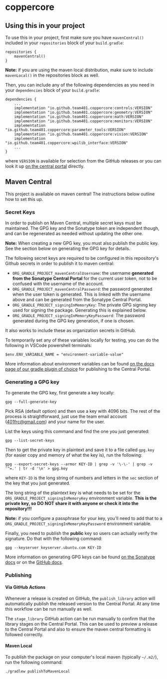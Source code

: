 # coppercore

## Using this in your project
To use this in your project, first make sure you have `mavenCentral()` included in your `repositories` block of your `build.gradle`:
```
repositories {
	mavenCentral()
}
```
**Note:** if you are using the maven local distribution, make sure to include `mavenLocal()` in the repositories block as well.

Then, you can include any of the following dependencies as you need in your `dependencies` block of your `build.gradle`:
```
dependencies {
    ...
    implementation "io.github.team401.coppercore:controls:VERSION"
    implementation "io.github.team401.coppercore:geometry:VERSION"
	implementation "io.github.team401.coppercore:math:VERSION"
	implementation "io.github.team401.coppercore:monitors:VERSION"
	implementation "io.github.team401.coppercore:parameter_tools:VERSION"
	implementation "io.github.team401.coppercore:vision:VERSION"
    implementation "io.github.team401.coppercore:wpilib_interface:VERSION"
    ...
}
```
where `VERSION` is available for selection from the GitHub releases or you can look it up [on the central portal](https://central.sonatype.com/search?q=coppercore) directly.

## Maven Central
This project is available on maven central! The instructions below outline how to set this up.

### Secret Keys

In order to publish on Maven Central, multiple secret keys must be maintained. The GPG key and the Sonatype token are independent though, and can be regenerated as needed without updating the other one.

**Note:** When creating a new GPG key, you must also publish the public key. See the section below on generating the GPG key for details.

The following secret keys are required to be configured in this repository's Github secrets in order to publish it to maven central:
- `ORG_GRADLE_PROJECT_mavenCentralUsername`: the username **generated from the Sonatype Central Portal** for the current user token, not to be confused with the username of the account.
- `ORG_GRADLE_PROJECT_mavenCentralPassword`: the password generated when the user token is generated. This is linked with the username above and can be generated from the Sonatype Central Portal.
- `ORG_GRADLE_PROJECT_signingInMemoryKey`: The private GPG signing key used for signing the package. Generating this is explained below.
- `ORG_GRADLE_PROJECT_signingInMemoryKeyPassword`: The password generated during the GPG key generation, if one is chosen.

It also works to include these as organization secrets in GitHub.

To temporarily set any of these variables locally for testing, you can do the following in VSCode powershell terminals:
```
$env.ENV_VARIABLE_NAME = "environment-variable-value"
```

More information about environment variables can be found [on the docs page of our gradle plugin of choice](https://vanniktech.github.io/gradle-maven-publish-plugin/central/#secrets) for publishing to the Central Portal. 

### Generating a GPG key

To generate the GPG key, first generate a key locally:
```
gpg --full-generate-key
```

Pick RSA (default option) and then use a key with 4096 bits. The rest of the process is straightforward, just use the team email account (401frc@gmail.com) and your name for the user.

List the keys using this command and find the one you just generated:
```
gpg --list-secret-keys
```

Then to get the private key in plaintext and save it to a file called `gpg.key` (for easier copy and memory of what the key is), run the following:
```
gpg --export-secret-keys --armor KEY-ID | grep -v '\-\-' | grep -v '^=.' | tr -d '\n' > gpg.key
```
where `KEY-ID` is the long string of numbers and letters in the `sec` section of the key that you just generated.

The long string of the plaintext key is what needs to be set for the `ORG_GRADLE_PROJECT_signingInMemoryKey` environment variable. **This is the private key, so DO NOT share it with anyone or check it into the repository!!!**

**Note:** if you configure a passphrase for your key, you'll need to add that to a `ORG_GRADLE_PROJECT_signingInMemoryKeyPassword` environment variable.

Finally, you need to publish the **public** key so users can actually verify the signature. Do that with the following command:
```
gpg --keyserver keyserver.ubuntu.com KEY-ID
```

More information on generating GPG keys can be found [on the Sonatype docs](https://central.sonatype.org/publish/requirements/gpg/) or on the [GitHub docs](https://docs.github.com/en/authentication/managing-commit-signature-verification/generating-a-new-gpg-key).

### Publishing

#### Via GitHub Actions

Whenever a release is created on GitHub, the `publish_library` action will automatically publish the released version to the Central Portal. At any time this workflow can be run manually as well.

The `stage_library` GitHub action can be run manually to confirm that the library stages on the Central Portal. This can be used to preview a release to the Central Portal and also to ensure the maven central formatting is followed correctly.

#### Maven Local
To publish the package on your computer's local maven (typically `~/.m2/`), run the following command:
```
./gradlew publishToMavenLocal
```
